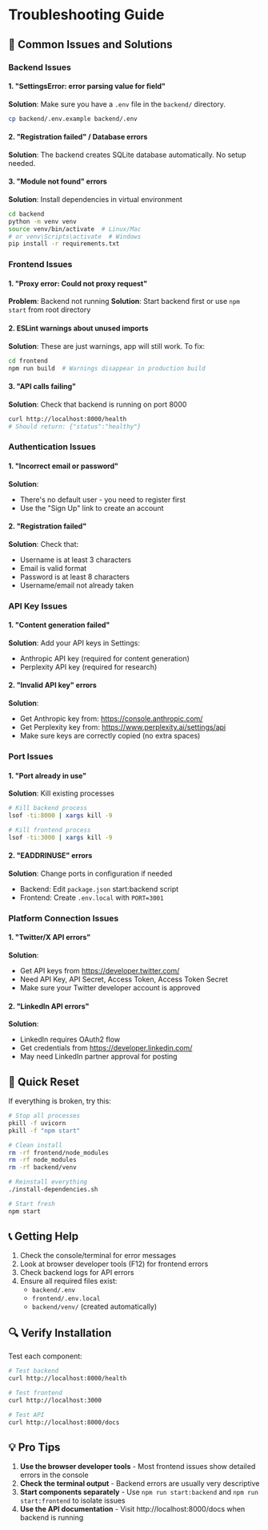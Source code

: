 # Troubleshooting Guide

## 🔧 Common Issues and Solutions

### Backend Issues

#### 1. "SettingsError: error parsing value for field" 
**Solution**: Make sure you have a `.env` file in the `backend/` directory.
```bash
cp backend/.env.example backend/.env
```

#### 2. "Registration failed" / Database errors
**Solution**: The backend creates SQLite database automatically. No setup needed.

#### 3. "Module not found" errors
**Solution**: Install dependencies in virtual environment
```bash
cd backend
python -m venv venv
source venv/bin/activate  # Linux/Mac
# or venv\Scripts\activate  # Windows
pip install -r requirements.txt
```

### Frontend Issues

#### 1. "Proxy error: Could not proxy request"
**Problem**: Backend not running
**Solution**: Start backend first or use `npm start` from root directory

#### 2. ESLint warnings about unused imports
**Solution**: These are just warnings, app will still work. To fix:
```bash
cd frontend
npm run build  # Warnings disappear in production build
```

#### 3. "API calls failing"
**Solution**: Check that backend is running on port 8000
```bash
curl http://localhost:8000/health
# Should return: {"status":"healthy"}
```

### Authentication Issues

#### 1. "Incorrect email or password"
**Solution**: 
- There's no default user - you need to register first
- Use the "Sign Up" link to create an account

#### 2. "Registration failed"
**Solution**: Check that:
- Username is at least 3 characters
- Email is valid format
- Password is at least 8 characters
- Username/email not already taken

### API Key Issues

#### 1. "Content generation failed"
**Solution**: Add your API keys in Settings:
- Anthropic API key (required for content generation)
- Perplexity API key (required for research)

#### 2. "Invalid API key" errors
**Solution**: 
- Get Anthropic key from: https://console.anthropic.com/
- Get Perplexity key from: https://www.perplexity.ai/settings/api
- Make sure keys are correctly copied (no extra spaces)

### Port Issues

#### 1. "Port already in use"
**Solution**: Kill existing processes
```bash
# Kill backend process
lsof -ti:8000 | xargs kill -9

# Kill frontend process  
lsof -ti:3000 | xargs kill -9
```

#### 2. "EADDRINUSE" errors
**Solution**: Change ports in configuration if needed
- Backend: Edit `package.json` start:backend script
- Frontend: Create `.env.local` with `PORT=3001`

### Platform Connection Issues

#### 1. "Twitter/X API errors"
**Solution**: 
- Get API keys from https://developer.twitter.com/
- Need API Key, API Secret, Access Token, Access Token Secret
- Make sure your Twitter developer account is approved

#### 2. "LinkedIn API errors"
**Solution**:
- LinkedIn requires OAuth2 flow
- Get credentials from https://developer.linkedin.com/
- May need LinkedIn partner approval for posting

## 🚀 Quick Reset

If everything is broken, try this:

```bash
# Stop all processes
pkill -f uvicorn
pkill -f "npm start"

# Clean install
rm -rf frontend/node_modules
rm -rf node_modules
rm -rf backend/venv

# Reinstall everything
./install-dependencies.sh

# Start fresh
npm start
```

## 📞 Getting Help

1. Check the console/terminal for error messages
2. Look at browser developer tools (F12) for frontend errors
3. Check backend logs for API errors
4. Ensure all required files exist:
   - `backend/.env`
   - `frontend/.env.local`
   - `backend/venv/` (created automatically)

## 🔍 Verify Installation

Test each component:

```bash
# Test backend
curl http://localhost:8000/health

# Test frontend
curl http://localhost:3000

# Test API
curl http://localhost:8000/docs
```

## 💡 Pro Tips

1. **Use the browser developer tools** - Most frontend issues show detailed errors in the console
2. **Check the terminal output** - Backend errors are usually very descriptive
3. **Start components separately** - Use `npm run start:backend` and `npm run start:frontend` to isolate issues
4. **Use the API documentation** - Visit http://localhost:8000/docs when backend is running